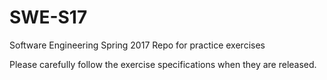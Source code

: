 # SWE-S17
Software Engineering Spring 2017 Repo for practice exercises

Please carefully follow the exercise specifications when they are released.
